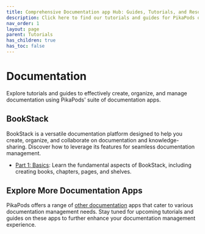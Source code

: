 ```yaml
---
title: Comprehensive Documentation app Hub: Guides, Tutorials, and Resources
description: Click here to find our tutorials and guides for PikaPods open-source, self-hosting apps for effectively creating and managing documentation purposes.
nav_order: 1
layout: page
parent: Tutorials
has_children: true
has_toc: false
---
```


# Documentation

Explore tutorials and guides to effectively create, organize, and manage documentation using PikaPods' suite of documentation apps.

## BookStack

BookStack is a versatile documentation platform designed to help you create, organize, and collaborate on documentation and knowledge-sharing. Discover how to leverage its features for seamless documentation management.

- [Part 1: Basics](bookstack-1-basics): Learn the fundamental aspects of BookStack, including creating books, chapters, pages, and shelves.

## Explore More Documentation Apps

PikaPods offers a range of [other documentation](https://www.pikapods.com/apps#documentation) apps that cater to various documentation management needs. Stay tuned for upcoming tutorials and guides on these apps to further enhance your documentation management experience.
